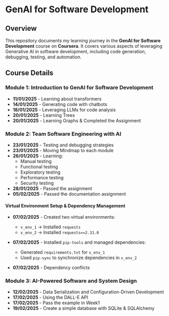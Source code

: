 # GenAI for Software Development

## Overview
This repository documents my learning journey in the **GenAI for Software Development** course on **Coursera**. It covers various aspects of leveraging Generative AI in software development, including code generation, debugging, testing, and automation.

## Course Details
### **Module 1: Introduction to GenAI for Software Development**
- **11/01/2025** - Learning about transformers  
- **14/01/2025** - Generating code with chatbots  
- **18/01/2025** - Leveraging LLMs for code analysis  
- **20/01/2025** - Learning Trees  
- **20/01/2025** - Learning Graphs & Completed the Assignment  

### **Module 2: Team Software Engineering with AI**
- **23/01/2025** - Testing and debugging strategies  
- **23/01/2025** - Moving Mindmap to each module  
- **26/01/2025** - Learning:
  - Manual testing  
  - Functional testing  
  - Exploratory testing  
  - Performance testing  
  - Security testing  
- **28/01/2025** - Passed the assignment  
- **05/02/2025** - Passed the documentation assignment  

#### **Virtual Environment Setup & Dependency Management**
- **07/02/2025** - Created two virtual environments:  
  - `v_env_1` → Installed `requests`  
  - `v_env_2` → Installed `requests==2.31.0`  
- **07/02/2025** - Installed `pip-tools` and managed dependencies:
  - Generated `requirements.txt` for `v_env_1`
  - Used `pip-sync` to synchronize dependencies in `v_env_2`

- **07/02/2025** - Dependency conflicts

### **Module 3: AI-Powered Software and System Design**
- **12/02/2025** - Data Serialization and Configuration-Driven Development  
- **17/02/2025** - Using the DALL-E API  
- **17/02/2025** - Pass the example in Week1    
- **19/02/2025** - Create a simple database with SQLite & SQLAlchemy
